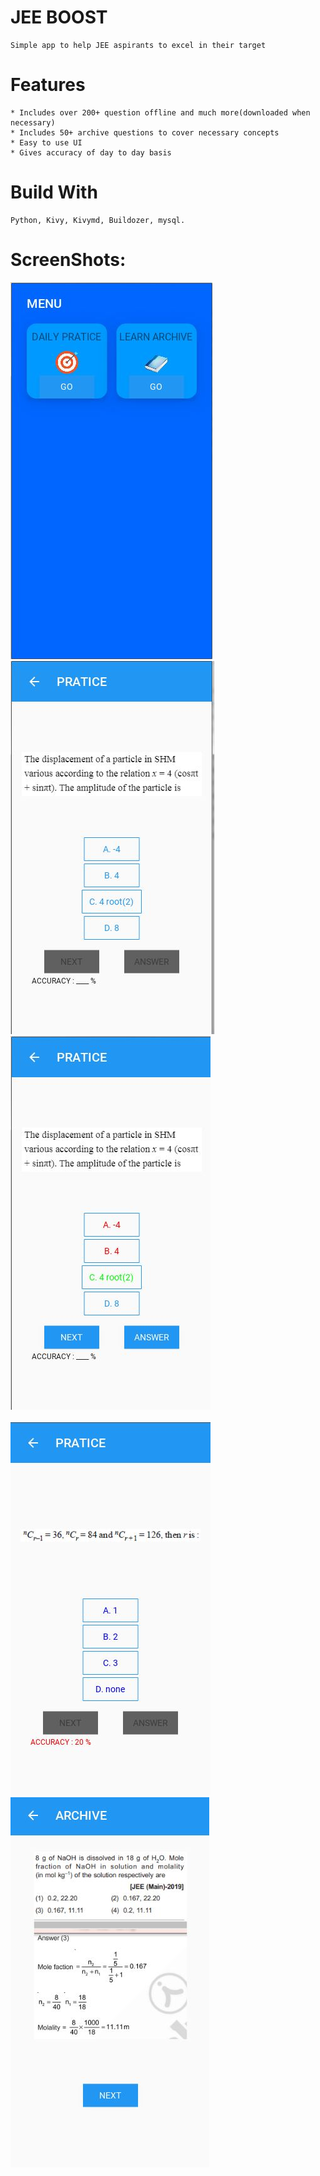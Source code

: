 # JEE BOOST
    Simple app to help JEE aspirants to excel in their target

# Features
    * Includes over 200+ question offline and much more(downloaded when necessary)
    * Includes 50+ archive questions to cover necessary concepts
    * Easy to use UI
    * Gives accuracy of day to day basis
    
# Build With
    Python, Kivy, Kivymd, Buildozer, mysql.

# ScreenShots:
<div margin = 1em>
<img src = 'https://github.com/mharrish7/JEE_BOOST/blob/main/screenshots/1.JPG?raw=true' />
<img src = 'https://github.com/mharrish7/JEE_BOOST/blob/main/screenshots/2.JPG?raw=true' />
<img src = 'https://github.com/mharrish7/JEE_BOOST/blob/main/screenshots/3.JPG?raw=true' />
 </div>
 <br>
 <div>
<img src = 'https://github.com/mharrish7/JEE_BOOST/blob/main/screenshots/4.JPG?raw=true' />
<img src = 'https://github.com/mharrish7/JEE_BOOST/blob/main/screenshots/5.JPG?raw=true' />
  </div>
